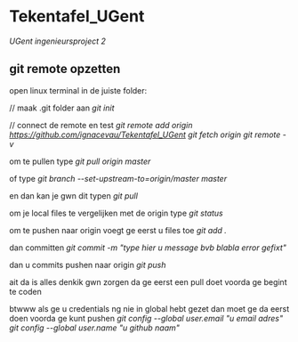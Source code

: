 # Tekentafel_UGent
<i>UGent ingenieursproject 2</i>

<h2>git remote opzetten</h2>
open linux terminal in de juiste folder:

// maak .git folder aan
<i>git init</i>

// connect de remote en test
<i>git remote add origin https://github.com/ignacevau/Tekentafel_UGent</i>
<i>git fetch origin</i>
<i>git remote -v</i>

om te pullen type
<i>git pull origin master</i>

of type
<i>git branch --set-upstream-to=origin/master master</i>

en dan kan je gwn dit typen
<i>git pull</i>

om je local files te vergelijken met de origin type
<i>git status</i>

om te pushen naar origin voegt ge eerst u files toe
<i>git add .</i>

dan committen
<i>git commit -m "type hier u message bvb blabla error gefixt"</i>

dan u commits pushen naar origin
<i>git push</i>

ait da is alles denkik gwn zorgen da ge eerst een pull doet voorda ge begint te coden

btwww als ge u credentials ng nie in global hebt gezet dan moet ge da eerst doen voorda ge kunt pushen
<i>git config --global user.email "u email adres"</i>
<i>git config --global user.name "u github naam"</i>
